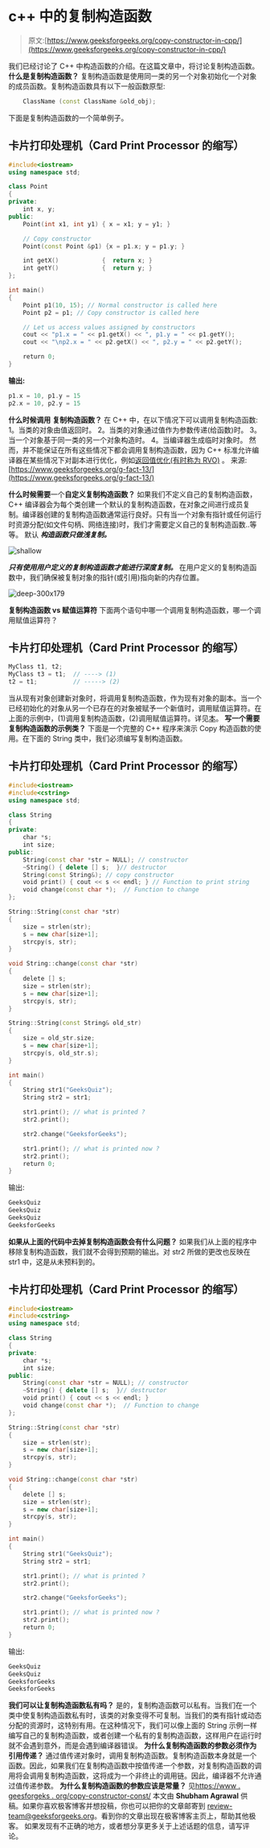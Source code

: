 # c++ 中的复制构造函数

> 原文:[https://www.geeksforgeeks.org/copy-constructor-in-cpp/](https://www.geeksforgeeks.org/copy-constructor-in-cpp/)

我们已经讨论了 C++ 中构造函数的介绍。在这篇文章中，将讨论复制构造函数。
**什么是复制构造函数？**
复制构造函数是使用同一类的另一个对象初始化一个对象的成员函数。复制构造函数具有以下一般函数原型:

```cpp
    ClassName (const ClassName &old_obj); 
```

下面是复制构造函数的一个简单例子。

## 卡片打印处理机（Card Print Processor 的缩写）

```cpp
#include<iostream>
using namespace std;

class Point
{
private:
    int x, y;
public:
    Point(int x1, int y1) { x = x1; y = y1; }

    // Copy constructor
    Point(const Point &p1) {x = p1.x; y = p1.y; }

    int getX()            {  return x; }
    int getY()            {  return y; }
};

int main()
{
    Point p1(10, 15); // Normal constructor is called here
    Point p2 = p1; // Copy constructor is called here

    // Let us access values assigned by constructors
    cout << "p1.x = " << p1.getX() << ", p1.y = " << p1.getY();
    cout << "\np2.x = " << p2.getX() << ", p2.y = " << p2.getY();

    return 0;
}
```

**输出:**

```cpp
p1.x = 10, p1.y = 15
p2.x = 10, p2.y = 15 
```

**什么时候调用** **复制构造函数？**
在 C++ 中，在以下情况下可以调用复制构造函数:
1。当类的对象由值返回时。
2。当类的对象通过值作为参数传递(给函数)时。
3。当一个对象基于同一类的另一个对象构造时。
4。当编译器生成临时对象时。
然而，并不能保证在所有这些情况下都会调用复制构造函数，因为 C++ 标准允许编译器在某些情况下对副本进行优化，例如[返回值优化(有时称为 RVO)](http://en.wikipedia.org/wiki/Return_value_optimization) 。
来源:[https://www.geeksforgeeks.org/g-fact-13/](https://www.geeksforgeeks.org/g-fact-13/)

**什么时候需要**一个**自定义复制构造函数？**
如果我们不定义自己的复制构造函数，C++ 编译器会为每个类创建一个默认的复制构造函数，在对象之间进行成员复制。编译器创建的复制构造函数通常运行良好。只有当一个对象有指针或任何运行时资源分配(如文件句柄、网络连接)时，我们才需要定义自己的复制构造函数..等等。
默认 ***构造函数只做浅复制。***

![shallow](img/59661589681d500f730685705a117f37.png)

***只有使用用户定义的复制构造函数才能进行深度复制。*** 在用户定义的复制构造函数中，我们确保被复制对象的指针(或引用)指向新的内存位置。

![deep-300x179](img/1cb2a37dd40a6a3b227e0c2222ac8c51.png)

**复制构造函数 vs 赋值运算符**
下面两个语句中哪一个调用复制构造函数，哪一个调用赋值运算符？

## 卡片打印处理机（Card Print Processor 的缩写）

```cpp
MyClass t1, t2;
MyClass t3 = t1;  // ----> (1)
t2 = t1;          // -----> (2)
```

当从现有对象创建新对象时，将调用复制构造函数，作为现有对象的副本。当一个已经初始化的对象从另一个已存在的对象被赋予一个新值时，调用赋值运算符。在上面的示例中，(1)调用复制构造函数，(2)调用赋值运算符。详见[本](https://www.geeksforgeeks.org/copy-constructor-vs-assignment-operator-in-c/)。
**写一个需要复制构造函数的示例类？**
下面是一个完整的 C++ 程序来演示 Copy 构造函数的使用。在下面的 String 类中，我们必须编写复制构造函数。

## 卡片打印处理机（Card Print Processor 的缩写）

```cpp
#include<iostream>
#include<cstring>
using namespace std;

class String
{
private:
    char *s;
    int size;
public:
    String(const char *str = NULL); // constructor
    ~String() { delete [] s;  }// destructor
    String(const String&); // copy constructor
    void print() { cout << s << endl; } // Function to print string
    void change(const char *);  // Function to change
};

String::String(const char *str)
{
    size = strlen(str);
    s = new char[size+1];
    strcpy(s, str);
}

void String::change(const char *str)
{
    delete [] s;
    size = strlen(str);
    s = new char[size+1];
    strcpy(s, str);
}

String::String(const String& old_str)
{
    size = old_str.size;
    s = new char[size+1];
    strcpy(s, old_str.s);
}

int main()
{
    String str1("GeeksQuiz");
    String str2 = str1;

    str1.print(); // what is printed ?
    str2.print();

    str2.change("GeeksforGeeks");

    str1.print(); // what is printed now ?
    str2.print();
    return 0;
}
```

输出:

```cpp
GeeksQuiz
GeeksQuiz
GeeksQuiz
GeeksforGeeks
```

**如果从上面的代码中去掉复制构造函数会有什么问题？**
如果我们从上面的程序中移除复制构造函数，我们就不会得到预期的输出。对 str2 所做的更改也反映在 str1 中，这是从未预料到的。

## 卡片打印处理机（Card Print Processor 的缩写）

```cpp
#include<iostream>
#include<cstring>
using namespace std;

class String
{
private:
    char *s;
    int size;
public:
    String(const char *str = NULL); // constructor
    ~String() { delete [] s;  }// destructor
    void print() { cout << s << endl; }
    void change(const char *);  // Function to change
};

String::String(const char *str)
{
    size = strlen(str);
    s = new char[size+1];
    strcpy(s, str);
}

void String::change(const char *str)
{
    delete [] s;
    size = strlen(str);
    s = new char[size+1];
    strcpy(s, str);
}

int main()
{
    String str1("GeeksQuiz");
    String str2 = str1;

    str1.print(); // what is printed ?
    str2.print();

    str2.change("GeeksforGeeks");

    str1.print(); // what is printed now ?
    str2.print();
    return 0;
}
```

输出:

```cpp
GeeksQuiz
GeeksQuiz
GeeksforGeeks
GeeksforGeeks
```

**我们可以让复制构造函数私有吗？**
是的，复制构造函数可以私有。当我们在一个类中使复制构造函数私有时，该类的对象变得不可复制。当我们的类有指针或动态分配的资源时，这特别有用。在这种情况下，我们可以像上面的 String 示例一样编写自己的复制构造函数，或者创建一个私有的复制构造函数，这样用户在运行时就不会遇到意外，而是会遇到编译器错误。
**为什么复制构造函数的参数必须作为引用传递？**
通过值传递对象时，调用复制构造函数。复制构造函数本身就是一个函数。因此，如果我们在复制构造函数中按值传递一个参数，对复制构造函数的调用将会调用复制构造函数，这将成为一个非终止的调用链。因此，编译器不允许通过值传递参数。
**为什么复制构造函数的参数应该是常量？**
见[https://www . geesforgeks . org/copy-constructor-const/](https://www.geeksforgeeks.org/copy-constructor-argument-const/)
本文由 **Shubham Agrawal** 供稿。如果你喜欢极客博客并想投稿，你也可以把你的文章邮寄到 review-team@geeksforgeeks.org。看到你的文章出现在极客博客主页上，帮助其他极客。
如果发现有不正确的地方，或者想分享更多关于上述话题的信息，请写评论。